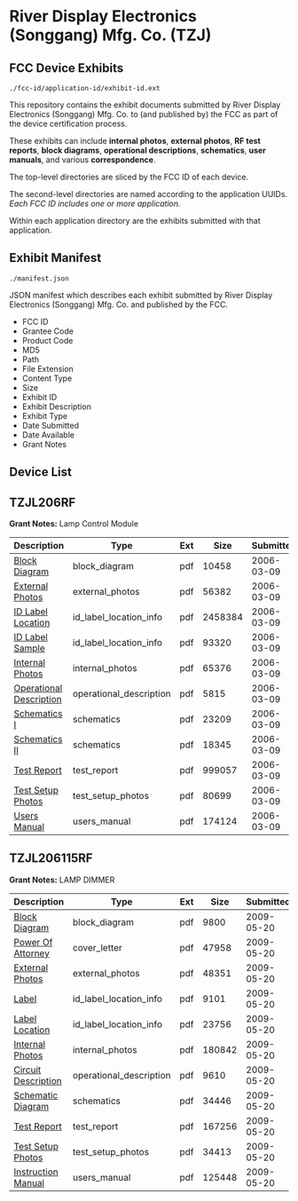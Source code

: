 # River Display Electronics (Songgang) Mfg. Co. (TZJ)
## FCC Device Exhibits

```
./fcc-id/application-id/exhibit-id.ext
```

This repository contains the exhibit documents submitted by River Display Electronics (Songgang) Mfg. Co. to (and published by) the FCC as part of the device certification process.

These exhibits can include **internal photos**, **external photos**, **RF test reports**, **block diagrams**, **operational descriptions**, **schematics**, **user manuals**, and various **correspondence**.

The top-level directories are sliced by the FCC ID of each device.

The second-level directories are named according to the application UUIDs. *Each FCC ID includes one or more application.*

Within each application directory are the exhibits submitted with that application. 

## Exhibit Manifest

```
./manifest.json
```

JSON manifest which describes each exhibit submitted by River Display Electronics (Songgang) Mfg. Co. and published by the FCC.

- FCC ID
- Grantee Code
- Product Code
- MD5
- Path
- File Extension
- Content Type
- Size
- Exhibit ID
- Exhibit Description
- Exhibit Type
- Date Submitted
- Date Available
- Grant Notes

## Device List
## TZJL206RF
**Grant Notes:** Lamp Control Module

| Description | Type | Ext | Size | Submitted | Available |
| ----------- | ---- | --- | ---- | --------- | --------- |
| [Block Diagram](TZJL206RF/2ca775db6120c46c20ee7f4271a61518/634794.pdf) | block_diagram | pdf | 10458 | 2006-03-09 | 2006-03-09 |
| [External Photos](TZJL206RF/2ca775db6120c46c20ee7f4271a61518/634797.pdf) | external_photos | pdf | 56382 | 2006-03-09 | 2006-03-09 |
| [ID Label Location](TZJL206RF/2ca775db6120c46c20ee7f4271a61518/634802.pdf) | id_label_location_info | pdf | 2458384 | 2006-03-09 | 2006-03-09 |
| [ID Label Sample](TZJL206RF/2ca775db6120c46c20ee7f4271a61518/634803.pdf) | id_label_location_info | pdf | 93320 | 2006-03-09 | 2006-03-09 |
| [Internal Photos](TZJL206RF/2ca775db6120c46c20ee7f4271a61518/634799.pdf) | internal_photos | pdf | 65376 | 2006-03-09 | 2006-03-09 |
| [Operational Description](TZJL206RF/2ca775db6120c46c20ee7f4271a61518/634800.pdf) | operational_description | pdf | 5815 | 2006-03-09 | 2006-03-09 |
| [Schematics I](TZJL206RF/2ca775db6120c46c20ee7f4271a61518/634795.pdf) | schematics | pdf | 23209 | 2006-03-09 | 2006-03-09 |
| [Schematics II](TZJL206RF/2ca775db6120c46c20ee7f4271a61518/634796.pdf) | schematics | pdf | 18345 | 2006-03-09 | 2006-03-09 |
| [Test Report](TZJL206RF/2ca775db6120c46c20ee7f4271a61518/634798.pdf) | test_report | pdf | 999057 | 2006-03-09 | 2006-03-09 |
| [Test Setup Photos](TZJL206RF/2ca775db6120c46c20ee7f4271a61518/634804.pdf) | test_setup_photos | pdf | 80699 | 2006-03-09 | 2006-03-09 |
| [Users Manual](TZJL206RF/2ca775db6120c46c20ee7f4271a61518/634801.pdf) | users_manual | pdf | 174124 | 2006-03-09 | 2006-03-09 |
## TZJL206115RF
**Grant Notes:** LAMP DIMMER

| Description | Type | Ext | Size | Submitted | Available |
| ----------- | ---- | --- | ---- | --------- | --------- |
| [Block Diagram](TZJL206115RF/0e77ec17137a1cfd0bd3f28d43840c68/1113506.pdf) | block_diagram | pdf | 9800 | 2009-05-20 | 2009-05-20 |
| [Power Of Attorney](TZJL206115RF/0e77ec17137a1cfd0bd3f28d43840c68/1113513.pdf) | cover_letter | pdf | 47958 | 2009-05-20 | 2009-05-20 |
| [External Photos](TZJL206115RF/0e77ec17137a1cfd0bd3f28d43840c68/1113508.pdf) | external_photos | pdf | 48351 | 2009-05-20 | 2009-05-20 |
| [Label](TZJL206115RF/0e77ec17137a1cfd0bd3f28d43840c68/1113509.pdf) | id_label_location_info | pdf | 9101 | 2009-05-20 | 2009-05-20 |
| [Label Location](TZJL206115RF/0e77ec17137a1cfd0bd3f28d43840c68/1113510.pdf) | id_label_location_info | pdf | 23756 | 2009-05-20 | 2009-05-20 |
| [Internal Photos](TZJL206115RF/0e77ec17137a1cfd0bd3f28d43840c68/1113512.pdf) | internal_photos | pdf | 180842 | 2009-05-20 | 2009-05-20 |
| [Circuit Description](TZJL206115RF/0e77ec17137a1cfd0bd3f28d43840c68/1113507.pdf) | operational_description | pdf | 9610 | 2009-05-20 | 2009-05-20 |
| [Schematic Diagram](TZJL206115RF/0e77ec17137a1cfd0bd3f28d43840c68/1113514.pdf) | schematics | pdf | 34446 | 2009-05-20 | 2009-05-20 |
| [Test Report](TZJL206115RF/0e77ec17137a1cfd0bd3f28d43840c68/1113515.pdf) | test_report | pdf | 167256 | 2009-05-20 | 2009-05-20 |
| [Test Setup Photos](TZJL206115RF/0e77ec17137a1cfd0bd3f28d43840c68/1113516.pdf) | test_setup_photos | pdf | 34413 | 2009-05-20 | 2009-05-20 |
| [Instruction Manual](TZJL206115RF/0e77ec17137a1cfd0bd3f28d43840c68/1113511.pdf) | users_manual | pdf | 125448 | 2009-05-20 | 2009-05-20 |
